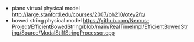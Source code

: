  - piano virtual physical model http://large.stanford.edu/courses/2007/ph210/otey2/c/
 - bowed string physical model https://github.com/Nemus-Project/EfficientBowedString/blob/main/RealTimeImpl/EfficientBowedString/Source/ModalStiffStringProcessor.cpp